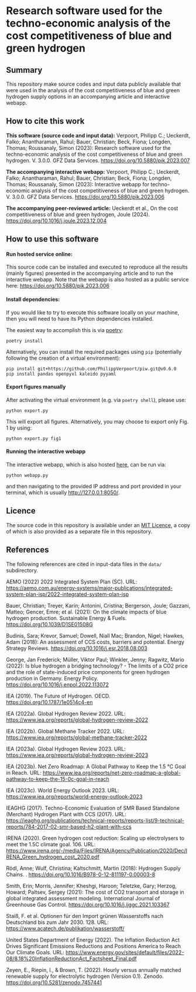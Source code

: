 # Research software used for the techno-economic analysis of the cost competitiveness of blue and green hydrogen

## Summary
This repository make source codes and input data publicly available that were used in the analysis of the cost competitiveness of blue and green hydrogen  supply options in an accompanying article and interactive webapp.

## How to cite this work

**This software (source code and input data):**
Verpoort, Philipp C.; Ueckerdt, Falko; Anantharaman, Rahul; Bauer, Christian; Beck, Fiona; Longden, Thomas; Roussanaly, Simon (2023): Research software used for the techno-economic analysis of the cost competitiveness of blue and green hydrogen. V. 3.0.0. GFZ Data Services. https://doi.org/10.5880/pik.2023.007

**The accompanying interactive webapp:**
Verpoort, Philipp C.; Ueckerdt, Falko; Anantharaman, Rahul; Bauer, Christian; Beck, Fiona; Longden, Thomas; Roussanaly, Simon (2023): Interactive webapp for techno-economic analysis of the cost competitiveness of blue and green hydrogen. V. 3.0.0. GFZ Data Services. https://doi.org/10.5880/pik.2023.006

**The accompanying peer-reviewed article:**
Ueckerdt et al., On the cost competitiveness of blue and green hydrogen, Joule (2024). https://doi.org/10.1016/j.joule.2023.12.004

## How to use this software

#### Run hosted service online:
This source code can be installed and executed to reproduce all the results (mainly figures) presented in the accompanying article and to run the interactive webapp. Note that the webapp is also hosted as a public service here: https://doi.org/10.5880/pik.2023.006

#### Install dependencies:
If you would like to try to execute this software locally on your machine, then you will need to have its Python dependencies installed.

The easiest way to accomplish this is via [poetry](https://python-poetry.org/):
```commandline
poetry install
```

Alternatively, you can install the required packages using `pip` (potentially following the creation of a virtual environment):

```commandline
pip install git+https://github.com/PhilippVerpoort/piw.git@v0.6.0
pip install pandas openpyxl kaleido pyyaml
```

#### Export figures manually
After activating the virtual environment (e.g. via `poetry shell`), please use:
```commandline
python export.py
```
This will export all figures. Alternatively, you may choose to export only Fig. 1 by using:
```commandline
python export.py fig1
```

#### Running the interactive webapp
The interactive webapp, which is also hosted [here](https://doi.org/10.5880/pik.2023.006), can be run via: 
```commandline
python webapp.py
```
and then navigating to the provided IP address and port provided in your terminal, which is usually http://127.0.0.1:8050/.


## Licence
The source code in this repository is available under an [MIT Licence](https://opensource.org/licenses/MIT), a copy of which is also provided as a separate file in this repository.


## References
The following references are cited in input-data files in the `data/` subdirectory.

AEMO (2022) 2022 Integrated System Plan (SC). URL: https://aemo.com.au/energy-systems/major-publications/integrated-system-plan-isp/2022-integrated-system-plan-isp

Bauer, Christian; Treyer, Karin; Antonini, Cristina; Bergerson, Joule; Gazzani, Matteo; Gencer, Emre; et al. (2021): On the climate impacts of blue hydrogen production. Sustainable Energy & Fuels. https://doi.org/10.1039/D1SE01508G

Budinis, Sara; Krevor, Samuel; Dowell, Niall Mac; Brandon, Nigel; Hawkes, Adam (2018): An assessment of CCS costs, barriers and potential. Energy Strategy Reviews. https://doi.org/10.1016/j.esr.2018.08.003

George, Jan Frederick; Müller, Viktor Paul; Winkler, Jenny; Ragwitz, Mario (2022): Is blue hydrogen a bridging technology? - The limits of a CO2 price and the role of state-induced price components for green hydrogen production in Germany. Energy Policy. https://doi.org/10.1016/j.enpol.2022.113072

IEA (2019). The Future of Hydrogen. OECD. https://doi.org/10.1787/1e0514c4-en

IEA (2022a). Global Hydrogen Review 2022. URL: https://www.iea.org/reports/global-hydrogen-review-2022

IEA (2022b). Global Methane Tracker 2022. URL: https://www.iea.org/reports/global-methane-tracker-2022

IEA (2023a). Global Hydrogen Review 2023. URL: https://www.iea.org/reports/global-hydrogen-review-2023

IEA (2023b). Net Zero Roadmap: A Global Pathway to Keep the 1.5 °C Goal in Reach. URL: https://www.iea.org/reports/net-zero-roadmap-a-global-pathway-to-keep-the-15-0c-goal-in-reach

IEA (2023c). World Energy Outlook 2023. URL: https://www.iea.org/reports/world-energy-outlook-2023

IEAGHG (2017). Techno-Economic Evaluation of SMR Based Standalone (Merchant) Hydrogen Plant with CCS (2017). URL: https://ieaghg.org/publications/technical-reports/reports-list/9-technical-reports/784-2017-02-smr-based-h2-plant-with-ccs

IRENA (2020). Green hydrogen cost reduction: Scaling up electrolysers to meet the 1.5C climate goal. 106. URL: https://www.irena.org/-/media/Files/IRENA/Agency/Publication/2020/Dec/IRENA_Green_hydrogen_cost_2020.pdf

Rödl, Anne; Wulf, Christina; Kaltschmitt, Martin (2018): Hydrogen Supply Chains. . https://doi.org/10.1016/B978-0-12-811197-0.00003-8

Smith, Erin; Morris, Jennifer; Kheshgi, Haroon; Teletzke, Gary; Herzog, Howard; Paltsev, Sergey (2021): The cost of CO2 transport and storage in global integrated assessment modeling. International Journal of Greenhouse Gas Control. https://doi.org/10.1016/j.ijggc.2021.103367

Staiß, F. et al. Optionen für den Import grünen Wasserstoffs nach Deutschland bis zum Jahr 2030. 128. URL: https://www.acatech.de/publikation/wasserstoff/

United States Department of Energy (2022). The Inflation Reduction Act Drives Significant Emissions Reductions and Positions America to Reach Our Climate Goals. URL: https://www.energy.gov/sites/default/files/2022-08/8.18%20InflationReductionAct_Factsheet_Final.pdf

Zeyen, E., Riepin, I., & Brown, T. (2022). Hourly versus annually matched renewable supply for electrolytic hydrogen (Version 0.1). Zenodo. https://doi.org/10.5281/zenodo.7457441
